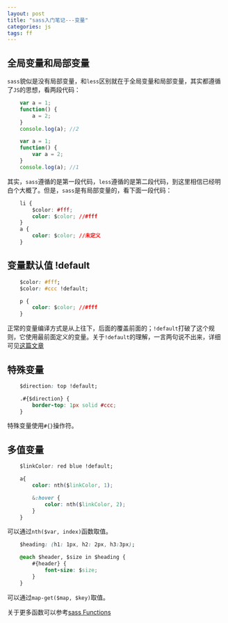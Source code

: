 ```yaml
---
layout: post
title: "sass入门笔记---变量"
categories: js
tags: ff
---
```


## 全局变量和局部变量

`sass`貌似是没有局部变量，和`less`区别就在于全局变量和局部变量，其实都遵循了`JS`的思想，看两段代码：

```js
    var a = 1;
    function() {
        a = 2;
    }
    console.log(a); //2
```

```js
    var a = 1;
    function() {
        var a = 2;
    }
    console.log(a); //1
```

其实，```sass```遵循的是第一段代码，```less```遵循的是第二段代码，到这里相信已经明白个大概了。但是，```sass```是有局部变量的，看下面一段代码：

```css
    li {
        $color: #fff;
        color: $color; //#fff
    }
    a {
        color: $color; //未定义
    }
```

## 变量默认值 !default

```css
    $color: #fff;
    $color: #ccc !default;

    p {
        color: $color; //#fff
    }
```

正常的变量编译方式是从上往下，后面的覆盖前面的；```!default```打破了这个规则，它使用最前面定义的变量。关于```!default```的理解，一言两句说不出来，详细可见[这篇文章](http://www.w3cplus.com/preprocessor/sass-basic-variable.html)

## 特殊变量

```css
    $direction: top !default;

    .#{$direction} {
        border-top: 1px solid #ccc;
    }
```

特殊变量使用```#{}```操作符。

## 多值变量

```css
    $linkColor: red blue !default;

    a{
        color: nth($linkColor, 1);

        &:hover {
            color: nth($linkColor, 2);
        }
    }
```

可以通过```nth($var, index)```函数取值。

```css
    $heading: (h1: 1px, h2: 2px, h3:3px);

    @each $header, $size in $heading {
        #{header} {
            font-size: $size;
        }
    }
```

可以通过```map-get($map, $key)```取值。

关于更多函数可以参考[sass Functions](http://sass-lang.com/documentation/Sass/Script/Functions.html)